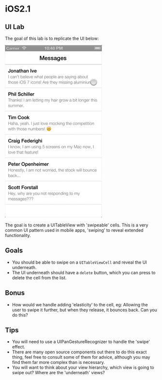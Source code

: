 iOS2.1
============

UI Lab
------------

The goal of this lab is to replicate the UI below:

![swipe](swipe_table_view_cell.gif)

The goal is to create a UITableView with 'swipeable' cells. This is a very common UI pattern used in mobile apps, 'swiping' to reveal extended functionality.

Goals
------------

- You should be able to swipe on a `UITableViewCell` and reveal the UI underneath.
- The UI underneath should have a `delete` button, which you can press to delete the cell from the list.

Bonus
-----------

- How would we handle adding 'elasticity' to the cell, eg: Allowing the user to swipe it further, but when they release, it bounces back. Can you do this?

Tips
------------

- You will need to use a UIPanGestureRecognizer to handle the 'swipe' effect. 
- There are many open source components out there to do this exact thing, feel free to consult some of them for advice, although you may find them far more complex than is necessary.
- You will want to think about your view hierarchy, which view is going to swipe out? Where are the 'underneath' views?
